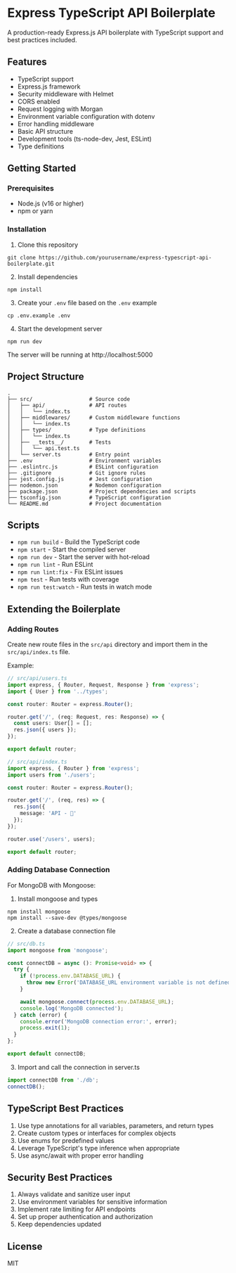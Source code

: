 # Express TypeScript API Boilerplate

A production-ready Express.js API boilerplate with TypeScript support and best practices included.

## Features

- TypeScript support
- Express.js framework
- Security middleware with Helmet
- CORS enabled
- Request logging with Morgan
- Environment variable configuration with dotenv
- Error handling middleware
- Basic API structure
- Development tools (ts-node-dev, Jest, ESLint)
- Type definitions

## Getting Started

### Prerequisites

- Node.js (v16 or higher)
- npm or yarn

### Installation

1. Clone this repository
```
git clone https://github.com/yourusername/express-typescript-api-boilerplate.git
```

2. Install dependencies
```
npm install
```

3. Create your `.env` file based on the `.env` example
```
cp .env.example .env
```

4. Start the development server
```
npm run dev
```

The server will be running at http://localhost:5000

## Project Structure

```
.
├── src/                  # Source code
│   ├── api/              # API routes
│   │   └── index.ts
│   ├── middlewares/      # Custom middleware functions
│   │   └── index.ts
│   ├── types/            # Type definitions
│   │   └── index.ts
│   ├── __tests__/        # Tests
│   │   └── api.test.ts
│   └── server.ts         # Entry point
├── .env                  # Environment variables
├── .eslintrc.js          # ESLint configuration
├── .gitignore            # Git ignore rules
├── jest.config.js        # Jest configuration
├── nodemon.json          # Nodemon configuration
├── package.json          # Project dependencies and scripts
├── tsconfig.json         # TypeScript configuration
└── README.md             # Project documentation
```

## Scripts

- `npm run build` - Build the TypeScript code
- `npm start` - Start the compiled server
- `npm run dev` - Start the server with hot-reload
- `npm run lint` - Run ESLint
- `npm run lint:fix` - Fix ESLint issues
- `npm test` - Run tests with coverage
- `npm run test:watch` - Run tests in watch mode

## Extending the Boilerplate

### Adding Routes

Create new route files in the `src/api` directory and import them in the `src/api/index.ts` file.

Example:
```typescript
// src/api/users.ts
import express, { Router, Request, Response } from 'express';
import { User } from '../types';

const router: Router = express.Router();

router.get('/', (req: Request, res: Response) => {
  const users: User[] = [];
  res.json({ users });
});

export default router;

// src/api/index.ts
import express, { Router } from 'express';
import users from './users';

const router: Router = express.Router();

router.get('/', (req, res) => {
  res.json({
    message: 'API - 👋'
  });
});

router.use('/users', users);

export default router;
```

### Adding Database Connection

For MongoDB with Mongoose:

1. Install mongoose and types
```
npm install mongoose
npm install --save-dev @types/mongoose
```

2. Create a database connection file
```typescript
// src/db.ts
import mongoose from 'mongoose';

const connectDB = async (): Promise<void> => {
  try {
    if (!process.env.DATABASE_URL) {
      throw new Error('DATABASE_URL environment variable is not defined');
    }

    await mongoose.connect(process.env.DATABASE_URL);
    console.log('MongoDB connected');
  } catch (error) {
    console.error('MongoDB connection error:', error);
    process.exit(1);
  }
};

export default connectDB;
```

3. Import and call the connection in server.ts
```typescript
import connectDB from './db';
connectDB();
```

## TypeScript Best Practices

1. Use type annotations for all variables, parameters, and return types
2. Create custom types or interfaces for complex objects
3. Use enums for predefined values
4. Leverage TypeScript's type inference when appropriate
5. Use async/await with proper error handling

## Security Best Practices

1. Always validate and sanitize user input
2. Use environment variables for sensitive information
3. Implement rate limiting for API endpoints
4. Set up proper authentication and authorization
5. Keep dependencies updated

## License

MIT